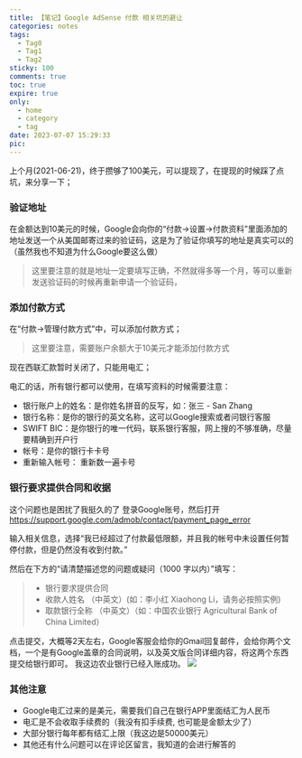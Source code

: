 ```yaml
---
title: 【笔记】Google AdSense 付款 相关坑的避让
categories: notes
tags:
  - Tag0
  - Tag1
  - Tag2
sticky: 100
comments: true
toc: true
expire: true
only:
  - home
  - category
  - tag
date: 2023-07-07 15:29:33
pic:
---
```


 上个月(2021-06-21)，终于攒够了100美元，可以提现了，在提现的时候踩了点坑，来分享一下；

### 验证地址

在金额达到10美元的时候，Google会向你的“付款->设置->付款资料”里面添加的地址发送一个从美国邮寄过来的验证码，这是为了验证你填写的地址是真实可以的（虽然我也不知道为什么Google要这么做）

> 这里要注意的就是地址一定要填写正确，不然就得多等一个月，等可以重新发送验证码的时候再重新申请一个验证码，

### 添加付款方式

在“付款->管理付款方式”中，可以添加付款方式；
> 这里要注意，需要账户余额大于10美元才能添加付款方式

现在西联汇款暂时关闭了，只能用电汇；

电汇的话，所有银行都可以使用，在填写资料的时候需要注意：
- 银行账户上的姓名：是你姓名拼音的反写，如：张三 - San Zhang
- 银行名称：是你的银行的英文名称，这可以Google搜索或者问银行客服
- SWIFT BIC：是你银行的唯一代码，联系银行客服，网上搜的不够准确，尽量要精确到开户行
- 帐号：是你的银行卡卡号
- 重新输入帐号： 重新数一遍卡号


### 银行要求提供合同和收据

这个问题也是困扰了我挺久的了
登录Google账号，然后打开 https://support.google.com/admob/contact/payment_page_error

输入相关信息，选择“我已经超过了付款最低限额，并且我的帐号中未设置任何暂停付款，但是仍然没有收到付款。”

然后在下方的“请清楚描述您的问题或疑问（1000 字以内）”填写：
> - 银行要求提供合同
> - 收款人姓名 （中英文）(如：李小红 Xiaohong Li，请务必按照实例)
> - 取款银行全称 （中英文）（如：中国农业银行 Agricultural Bank of China Limited）

点击提交，大概等2天左右，Google客服会给你的Gmail回复邮件，会给你两个文档，一个是有Google盖章的合同说明，以及英文版合同详细内容，将这两个东西提交给银行即可。
我这边农业银行已经入账成功。
![](https://image.baidu.com/search/down?url=https://tva1.sinaimg.cn/large/005PVVAugy1gy51zyotgrj30wo0j3myc.jpg)

### 其他注意

- Google电汇过来的是美元，需要我们自己在银行APP里面结汇为人民币
- 电汇是不会收取手续费的（我没有扣手续费, 也可能是金额太少了）
- 大部分银行每年都有结汇上限（我这边是50000美元）
- 其他还有什么问题可以在评论区留言，我知道的会进行解答的